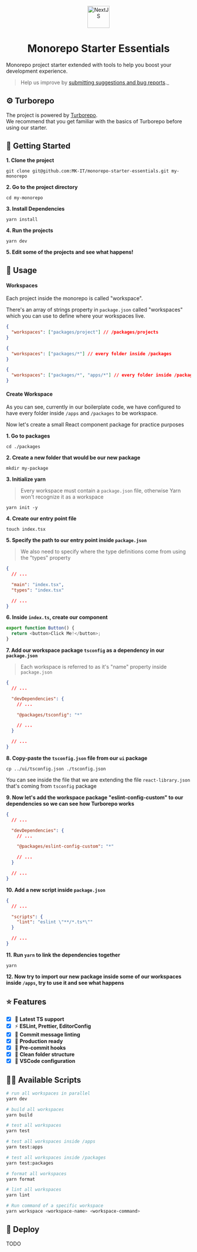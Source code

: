 <p align="center">
  <a href="https://nextjs.org">
    <img alt="NextJS" src="https://camo.githubusercontent.com/92ec9eb7eeab7db4f5919e3205918918c42e6772562afb4112a2909c1aaaa875/68747470733a2f2f6173736574732e76657263656c2e636f6d2f696d6167652f75706c6f61642f76313630373535343338352f7265706f7369746f726965732f6e6578742d6a732f6e6578742d6c6f676f2e706e67" width="60" />
  </a>
</p>
<h1 align="center">
  Monorepo Starter Essentials
</h1>

Monorepo project starter extended with tools to help you boost your development experience.

> Help us improve by [submitting suggestions and bug reports](https://github.com/MK-IT/nextjs-starter-essentials/issues).\_

## ⚙ Turborepo

The project is powered by [Turborepo](https://turbo.build/repo).  
We recommend that you get familiar with the basics of Turborepo before using our starter.

## 🚀 Getting Started

**1. Clone the project**

```
git clone git@github.com:MK-IT/monorepo-starter-essentials.git my-monorepo
```

**2. Go to the project directory**

```
cd my-monorepo
```

**3. Install Dependencies**

```
yarn install
```

**4. Run the projects**

```
yarn dev
```

**5. Edit some of the projects and see what happens!**

## 🔨 Usage

#### Workspaces

Each project inside the monorepo is called "workspace".

There's an array of strings property in `package.json` called "workspaces" which you can use to define where your workspaces live.

```json
{
  "workspaces": ["packages/project"] // /packages/projects
}
```

```json
{
  "workspaces": ["packages/*"] // every folder inside /packages
}
```

```json
{
  "workspaces": ["packages/*", "apps/*"] // every folder inside /packages and /apps
}
```

#### Create Workspace

As you can see, currently in our boilerplate code, we have configured to have every folder inside `/apps` and `/packages` to be workspace.

Now let's create a small React component package for practice purposes

**1. Go to packages**

```
cd ./packages
```

**2. Create a new folder that would be our new package**

```
mkdir my-package
```

**3. Initialize yarn**

> Every workspace must contain a `package.json` file, otherwise Yarn won't recognize it as a workspace

```
yarn init -y
```

**4. Create our entry point file**

```
touch index.tsx
```

**5. Specify the path to our entry point inside `package.json`**

> We also need to specify where the type definitions come from using the "types" property

```json
{
  // ...

  "main": "index.tsx",
  "types": "index.tsx"

  // ...
}
```

**6. Inside `index.ts`, create our component**

```ts
export function Button() {
  return <button>Click Me!</button>;
}
```

**7. Add our workspace package `tsconfig` as a dependency in our `package.json`**

> Each workspace is referred to as it's "name" property inside `package.json`

```json
{
  // ...

  "devDependencies": {
    // ...

    "@packages/tsconfig": "*"

    // ...
  }

  // ...
}
```

**8. Copy-paste the `tsconfig.json` file from our `ui` package**

```
cp ../ui/tsconfig.json ./tsconfig.json
```

You can see inside the file that we are extending the file `react-library.json` that's coming from `tsconfig` package

**9. Now let's add the workspace package "eslint-config-custom" to our dependencies so we can see how Turborepo works**

```json
{
  // ...

  "devDependencies": {
    // ...

    "@packages/eslint-config-custom": "*"

    // ...
  }

  // ...
}
```

**10. Add a new script inside `package.json`**

```json
{
  // ...

  "scripts": {
    "lint": "eslint \"**/*.ts*\""
  }

  // ...
}
```

**11. Run `yarn` to link the dependencies together**

```
yarn
```

**12. Now try to import our new package inside some of our workspaces inside `/apps`, try to use it and see what happens**

## ⭐ Features

- [x] 💪 **Latest TS support**
- [x] ⚡️ **ESLint, Prettier, EditorConfig**
- [x] 🤝 **Commit message linting**
- [x] 🚀 **Production ready**
- [x] 🚦 **Pre-commit hooks**
- [x] 📂 **Clean folder structure**
- [x] 🐛 **VSCode configuration**

## 👷‍♂️ Available Scripts

```bash
# run all workspaces in parallel
yarn dev

# build all workspaces
yarn build

# test all workspaces
yarn test

# test all workspaces inside /apps
yarn test:apps

# test all workspaces inside /packages
yarn test:packages

# format all workspaces
yarn format

# lint all workspaces
yarn lint

# Run command of a specific workspace
yarn workspace <workspace-name> <workspace-command>
```

## 💫 Deploy

TODO
